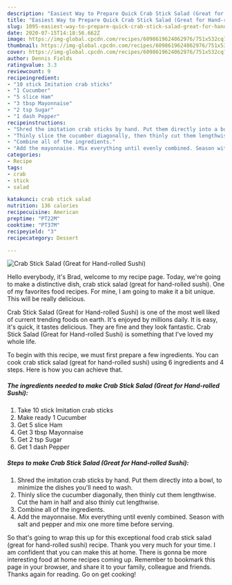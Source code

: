 ```yaml
---
description: "Easiest Way to Prepare Quick Crab Stick Salad (Great for Hand-rolled Sushi)"
title: "Easiest Way to Prepare Quick Crab Stick Salad (Great for Hand-rolled Sushi)"
slug: 1095-easiest-way-to-prepare-quick-crab-stick-salad-great-for-hand-rolled-sushi
date: 2020-07-15T14:18:56.662Z
image: https://img-global.cpcdn.com/recipes/6098619624062976/751x532cq70/crab-stick-salad-great-for-hand-rolled-sushi-recipe-main-photo.jpg
thumbnail: https://img-global.cpcdn.com/recipes/6098619624062976/751x532cq70/crab-stick-salad-great-for-hand-rolled-sushi-recipe-main-photo.jpg
cover: https://img-global.cpcdn.com/recipes/6098619624062976/751x532cq70/crab-stick-salad-great-for-hand-rolled-sushi-recipe-main-photo.jpg
author: Dennis Fields
ratingvalue: 3.3
reviewcount: 9
recipeingredient:
- "10 stick Imitation crab sticks"
- "1 Cucumber"
- "5 slice Ham"
- "3 tbsp Mayonnaise"
- "2 tsp Sugar"
- "1 dash Pepper"
recipeinstructions:
- "Shred the imitation crab sticks by hand. Put them directly into a bowl, to minimize the dishes you&#39;ll need to wash."
- "Thinly slice the cucumber diagonally, then thinly cut them lengthwise. Cut the ham in half and also thinly cut lengthwise."
- "Combine all of the ingredients."
- "Add the mayonnaise. Mix everything until evenly combined. Season with salt and pepper and mix one more time before serving."
categories:
- Recipe
tags:
- crab
- stick
- salad

katakunci: crab stick salad 
nutrition: 136 calories
recipecuisine: American
preptime: "PT22M"
cooktime: "PT37M"
recipeyield: "3"
recipecategory: Dessert

---
```



![Crab Stick Salad (Great for Hand-rolled Sushi)](https://img-global.cpcdn.com/recipes/6098619624062976/751x532cq70/crab-stick-salad-great-for-hand-rolled-sushi-recipe-main-photo.jpg)

Hello everybody, it's Brad, welcome to my recipe page. Today, we're going to make a distinctive dish, crab stick salad (great for hand-rolled sushi). One of my favorites food recipes. For mine, I am going to make it a bit unique. This will be really delicious.

Crab Stick Salad (Great for Hand-rolled Sushi) is one of the most well liked of current trending foods on earth. It's enjoyed by millions daily. It is easy, it's quick, it tastes delicious. They are fine and they look fantastic. Crab Stick Salad (Great for Hand-rolled Sushi) is something that I've loved my whole life.




To begin with this recipe, we must first prepare a few ingredients. You can cook crab stick salad (great for hand-rolled sushi) using 6 ingredients and 4 steps. Here is how you can achieve that.

<!--inarticleads1-->

##### The ingredients needed to make Crab Stick Salad (Great for Hand-rolled Sushi):

1. Take 10 stick Imitation crab sticks
1. Make ready 1 Cucumber
1. Get 5 slice Ham
1. Get 3 tbsp Mayonnaise
1. Get 2 tsp Sugar
1. Get 1 dash Pepper




<!--inarticleads2-->

##### Steps to make Crab Stick Salad (Great for Hand-rolled Sushi):

1. Shred the imitation crab sticks by hand. Put them directly into a bowl, to minimize the dishes you&#39;ll need to wash.
1. Thinly slice the cucumber diagonally, then thinly cut them lengthwise. Cut the ham in half and also thinly cut lengthwise.
1. Combine all of the ingredients.
1. Add the mayonnaise. Mix everything until evenly combined. Season with salt and pepper and mix one more time before serving.




So that's going to wrap this up for this exceptional food crab stick salad (great for hand-rolled sushi) recipe. Thank you very much for your time. I am confident that you can make this at home. There is gonna be more interesting food at home recipes coming up. Remember to bookmark this page in your browser, and share it to your family, colleague and friends. Thanks again for reading. Go on get cooking!
